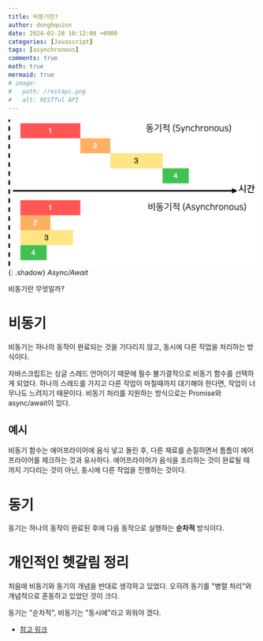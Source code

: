 ```yaml
---
title: 비동기란?
author: donghquinn
date: 2024-02-28 10:12:00 +0900
categories: [Javascript]
tags: [asynchronous]
comments: true
math: true
mermaid: true
# image:
#   path: /restapi.png
#   alt: RESTful API
---
```


![Desktop View](assets/img/js/async/async.png){: .shadow}
_Async/Await_

비동기란 무엇일까?

# 비동기

비동기는 하나의 동작이 완료되는 것을 기다리지 않고, 동시에 다른 작업을 처리하는 방식이다.

자바스크립트는 싱글 스레드 언어이기 때문에 필수 불가결적으로 비동기 함수를 선택하게 되었다.
하나의 스레드를 가지고 다른 작업이 마칠때까지 대기해야 한다면, 작업이 너무나도 느려지기 때문이다.
비동기 처리를 지원하는 방식으로는 Promise와 async/await이 있다.

## 예시

비동기 함수는 에어프라이어에 음식 넣고 돌린 후, 다른 재료를 손질하면서 틈틈이 에어프라이어를 체크하는 것과 유사하다.
에어프라이어가 음식을 조리하는 것이 완료될 때 까지 기다리는 것이 아닌, 동시에 다른 작업을 진행하는 것이다.

# 동기

동기는 하나의 동작이 완료된 후에 다음 동작으로 실행하는 **순차적** 방식이다.

# 개인적인 헷갈림 정리

처음에 비동기와 동기의 개념을 반대로 생각하고 있었다.
오히려 동기를 "병렬 처리"와 개념적으로 혼동하고 있었던 것이 크다.

동기는 "순차적", 비동기는 "동시에"라고 외워야 겠다.

- [참고 링크](https://yozm.wishket.com/magazine/detail/1982/)
